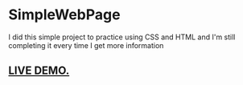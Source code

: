# SimpleWebPage
I did this simple project to practice using CSS and HTML and I'm still completing it every time I get more information
## [LIVE DEMO.](https://calm-chimera-330f9f.netlify.app/)
